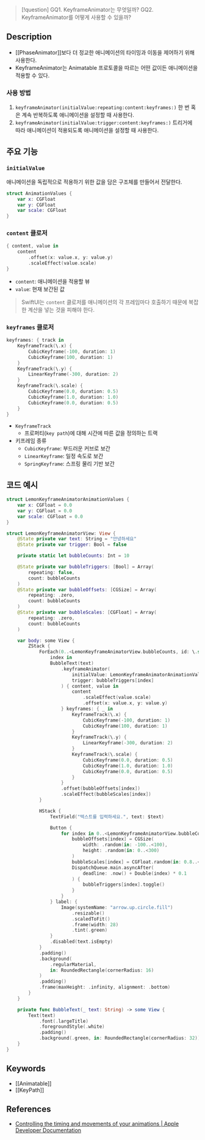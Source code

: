 >[!question]
>GQ1. KeyframeAnimator는 무엇일까?
>GQ2. KeyframeAnimator를 어떻게 사용할 수 있을까?

## Description

- [[PhaseAnimator]]보다 더 정교한 애니메이션의 타이밍과 이동을 제어하기 위해 사용한다.
- KeyframeAnimator는 Animatable 프로토콜을 따르는 어떤 값이든 애니메이션을 적용할 수 있다.

### 사용 방법

1. `keyframeAnimator(initialValue:repeating:content:keyframes:)`
	한 번 혹은 계속 반복하도록 애니메이션을 설정할 때 사용한다.
2. `keyframeAnimator(initialValue:trigger:content:keyframes:)`
	트리거에 따라 애니메이션이 적용되도록 애니메이션을 설정할 때 사용한다.

## 주요 기능

### `initialValue`

애니메이션을 독립적으로 적용하기 위한 값을 담은 구조체를 만들어서 전달한다.

```Swift
struct AnimationValues {
    var x: CGFloat
    var y: CGFloat
    var scale: CGFloat
}
```

### `content` 클로저

```Swift
{ content, value in
    content
        .offset(x: value.x, y: value.y)
        .scaleEffect(value.scale)
}
```

- `content`: 애니메이션을 적용할 뷰
- `value`: 현재 보간된 값

> SwiftUI는 `content` 클로저를 애니메이션의 각 프레임마다 호출하기 때문에 복잡한 계산을 넣는 것을 피해야 한다.

### `keyframes` 클로저

```Swift
keyframes: { track in
    KeyframeTrack(\.x) {
        CubicKeyframe(-100, duration: 1)
        CubicKeyframe(100, duration: 1)
    }
    KeyframeTrack(\.y) {
        LinearKeyframe(-300, duration: 2)
    }
    KeyframeTrack(\.scale) {
        CubicKeyframe(0.0, duration: 0.5)
        CubicKeyframe(1.0, duration: 1.0)
        CubicKeyframe(0.0, duration: 0.5)
    }
}
```

- `KeyframeTrack`
	- 프로퍼티(`key path`)에 대해 시간에 따른 값을 정의하는 트랙
- 키프레임 종류
	- `CubicKeyframe`: 부드러운 커브로 보간
    - `LinearKeyframe`: 일정 속도로 보간
    - `SpringKeyframe`: 스프링 물리 기반 보간

## 코드 예시

```Swift
struct LemonKeyframeAnimatorAnimationValues {
    var x: CGFloat = 0.0
    var y: CGFloat = 0.0
    var scale: CGFloat = 0.0
}

struct LemonKeyframeAnimatorView: View {
    @State private var text: String = "안녕하세요"
    @State private var trigger: Bool = false

    private static let bubbleCounts: Int = 10

    @State private var bubbleTriggers: [Bool] = Array(
        repeating: false,
        count: bubbleCounts
    )
    @State private var bubbleOffsets: [CGSize] = Array(
        repeating: .zero,
        count: bubbleCounts
    )
    @State private var bubbleScales: [CGFloat] = Array(
        repeating: .zero,
        count: bubbleCounts
    )

    var body: some View {
        ZStack {
            ForEach(0..<LemonKeyframeAnimatorView.bubbleCounts, id: \.self) {
                index in
                BubbleText(text)
                    .keyframeAnimator(
                        initialValue: LemonKeyframeAnimatorAnimationValues(),
                        trigger: bubbleTriggers[index]
                    ) { content, value in
                        content
                            .scaleEffect(value.scale)
                            .offset(x: value.x, y: value.y)
                    } keyframes: { _ in
                        KeyframeTrack(\.x) {
                            CubicKeyframe(-100, duration: 1)
                            CubicKeyframe(100, duration: 1)
                        }
                        KeyframeTrack(\.y) {
                            LinearKeyframe(-300, duration: 2)
                        }
                        KeyframeTrack(\.scale) {
                            CubicKeyframe(0.0, duration: 0.5)
                            CubicKeyframe(1.0, duration: 1.0)
                            CubicKeyframe(0.0, duration: 0.5)
                        }
                    }
                    .offset(bubbleOffsets[index])
                    .scaleEffect(bubbleScales[index])
            }

            HStack {
                TextField("텍스트를 입력하세요.", text: $text)

                Button {
                    for index in 0..<LemonKeyframeAnimatorView.bubbleCounts {
                        bubbleOffsets[index] = CGSize(
                            width: .random(in: -100..<100),
                            height: .random(in: 0..<300)
                        )
                        bubbleScales[index] = CGFloat.random(in: 0.8..<1.5)
                        DispatchQueue.main.asyncAfter(
                            deadline: .now() + Double(index) * 0.1
                        ) {
                            bubbleTriggers[index].toggle()
                        }
                    }
                } label: {
                    Image(systemName: "arrow.up.circle.fill")
                        .resizable()
                        .scaledToFit()
                        .frame(width: 28)
                        .tint(.green)
                }
                .disabled(text.isEmpty)
            }
            .padding()
            .background(
                .regularMaterial,
                in: RoundedRectangle(cornerRadius: 16)
            )
            .padding()
            .frame(maxHeight: .infinity, alignment: .bottom)
        }
    }

    private func BubbleText(_ text: String) -> some View {
        Text(text)
            .font(.largeTitle)
            .foregroundStyle(.white)
            .padding()
            .background(.green, in: RoundedRectangle(cornerRadius: 32))
    }
}
```

## Keywords

- [[Animatable]]
- [[KeyPath]]

## References

- [Controlling the timing and movements of your animations | Apple Developer Documentation](https://developer.apple.com/documentation/swiftui/controlling-the-timing-and-movements-of-your-animations)